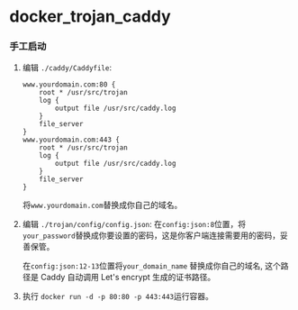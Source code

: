 # docker_trojan_caddy

### 手工启动

1. 编辑 `./caddy/Caddyfile`:

    ```
    www.yourdomain.com:80 {
        root * /usr/src/trojan
        log {
            output file /usr/src/caddy.log
        }
        file_server
    }
    www.yourdomain.com:443 {
        root * /usr/src/trojan
        log {
            output file /usr/src/caddy.log
        }
        file_server
    }
    ```

   将`www.yourdomain.com`替换成你自己的域名。

2. 编辑 `./trojan/config/config.json`:
   在`config:json:8`位置，将`your_password`替换成你要设置的密码，这是你客户端连接需要用的密码，妥善保管。

   在`config:json:12-13`位置将`your_domain_name` 替换成你自己的域名, 这个路径是 Caddy 自动调用 Let's encrypt 生成的证书路径。

3. 执行  `docker run -d -p 80:80 -p 443:443`运行容器。


